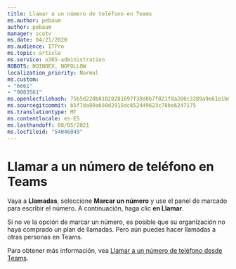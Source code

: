```yaml
---
title: Llamar a un número de teléfono en Teams
ms.author: pebaum
author: pebaum
manager: scotv
ms.date: 04/21/2020
ms.audience: ITPro
ms.topic: article
ms.service: o365-administration
ROBOTS: NOINDEX, NOFOLLOW
localization_priority: Normal
ms.custom:
- "6661"
- "9003561"
ms.openlocfilehash: 75b5d22db01020281697f38d0b7f021f8a280c3389a9e61e1b69d9b002cb8d6e
ms.sourcegitcommit: b5f7da89a650d2915dc652449623c78be6247175
ms.translationtype: MT
ms.contentlocale: es-ES
ms.lasthandoff: 08/05/2021
ms.locfileid: "54046049"
---
```

# <a name="call-a-phone-number-in-teams"></a>Llamar a un número de teléfono en Teams

Vaya a  **Llamadas**, seleccione  **Marcar un número** y use el panel de marcado para escribir el número. A continuación, haga clic  **en Llamar**.

Si no ve la opción de marcar un número, es posible que su organización no haya comprado un plan de llamadas. Pero aún puedes hacer llamadas a otras personas en Teams.  

Para obtener más información, vea [Llamar a un número de teléfono desde Teams](https://support.microsoft.com/office/20d24ace-2851-4c29-8441-30dd2a5cf078).
